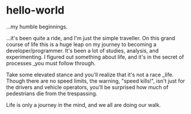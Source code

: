 # hello-world
...my humble beginnings.


...it's been quite a ride, and I'm just the simple traveller. On this grand course of life this is a huge leap on my journey to becoming a developer/programmer. It's been a lot of studies, analysis, and experimenting. I figured out something about life, and it's in the secret of processes _you must follow through.
  
  Take some elevated stance and you'll realize that it's not a race _life. Though there are no speed limits, the warning, "speed kills!", isn't just for the drivers and vehicle operators, you'll be surprised how much of pedestrians die from the trespassing.
  
  Life is only a journey in the mind, and we all are doing our walk.
